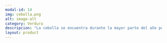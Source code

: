 ```yaml
---
modal-id: 14
img: cebolla.png
alt: image-alt
category: Verdura
descripcion: "La cebolla se encuentra durante la mayor parte del año porque se almacena y se conserva bien, como el ajo. Recordamos al famoso Shrek y su expresión sobre este producto indispensable en la cocina: "Los ogros son como las cebollas, tienen capas." "
layout: product
---
```

